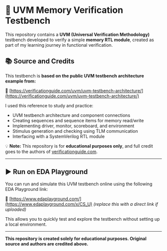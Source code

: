 # 🧪 UVM Memory Verification Testbench

This repository contains a **UVM (Universal Verification Methodology)** testbench developed to verify a simple **memory RTL module**, created as part of my learning journey in functional verification.

## 📚 Source and Credits

This testbench is **based on the public UVM testbench architecture example from:**

🔗 [https://verificationguide.com/uvm/uvm-testbench-architecture/](https://verificationguide.com/uvm/uvm-testbench-architecture/)

I used this reference to study and practice:
- UVM testbench architecture and component connections
- Creating sequences and sequence items for memory read/write
- Implementing driver, monitor, scoreboard, and environment
- Stimulus generation and checking using TLM communication
- Interfacing with a SystemVerilog RTL module

💡 **Note:** This repository is for **educational purposes only**, and full credit goes to the authors of [verificationguide.com](https://verificationguide.com/).

---

## ▶️ Run on EDA Playground

You can run and simulate this UVM testbench online using the following EDA Playground link:

🔗 [https://www.edaplayground.com/](https://www.edaplayground.com/x/CS_U) *(replace this with a direct link if uploaded)*

This allows you to quickly test and explore the testbench without setting up a local environment.

---

**This repository is created solely for educational purposes. Original source and authors are credited above.**
